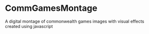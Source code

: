 # CommGamesMontage

A digital montage of commonwealth games images with visual effects created using javascript
